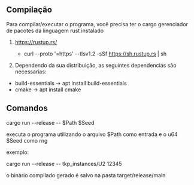 ## Compilação

Para compilar/executar o programa, você precisa ter o cargo gerenciador de pacotes da linguagem rust instalado

1. https://rustup.rs/

   - curl --proto '=https' --tlsv1.2 -sSf https://sh.rustup.rs | sh

2. Dependendo da sua distribuição, as seguintes dependencias são necessarias:

- build-essentials -> apt install build-essentials
- cmake -> apt install cmake

## Comandos

cargo run --release -- $Path $Seed

executa o programa utilizando o arquivo $Path como entrada e o u64 $Seed como rng

exemplo:

cargo run --release -- tkp_instances/U2 12345

o binario compilado gerado é salvo na pasta target/release/main
